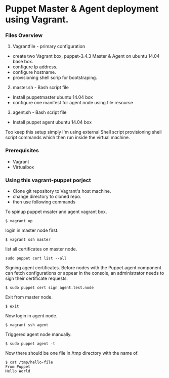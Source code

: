 # Puppet Master & Agent deployment using Vagrant.

### Files Overview


1. Vagrantfile -  primary configuration
 * create two Vagrant box,  puppet-3.4.3 Master & Agent  on ubuntu 14.04 base box.
 * configure Ip address.
 * configure hostname.
 * provisioning shell scrip for bootstraping.
 
2. master.sh -  Bash script file
 * Install puppetmaster ubuntu 14.04 box
 * configure one manifest for agent node using file resourse
3. agent.sh - Bash script file
 * Install puppet agent  ubuntu 14.04 box

Too keep this setup simply I'm using external Shell script provisioning shell script commands which then run inside the virtual machine.

### Prerequisites
* Vagrant 
* Virtualbox
 
### Using this vagrant-puppet porject
* Clone git repository to Vagrant's host machine.
* change directory to cloned repo.
* then use following commands

To spinup puppet msater and agent vagrant box.

```
$ vagrant up 
```
login in master node first.
```
$ vagrant ssh master
```


list all certificates on master node.
```
sudo puppet cert list --all
```
Signing agent certificates.
Before nodes with the Puppet agent component can fetch configurations or appear in the console, an administrator needs to sign their certificate requests.
```
$ sudo puppet cert sign agent.test.node 
```
Exit from master node.
```
$ exit  
```
Now login in agent node.


```
$ vagrant ssh agent
```
Triggered agent node manually.

```
$ sudo puppet agent -t 
```
Now there should be one file in /tmp directory with the name of. 
```
$ cat /tmp/hello-file
From Puppet
Hello World

```














